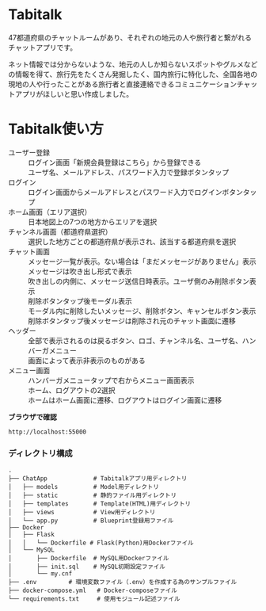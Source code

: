 # Tabitalk
47都道府県のチャットルームがあり、それぞれの地元の人や旅行者と繋がれるチャットアプリです。

ネット情報では分からないような、地元の人しか知らないスポットやグルメなどの情報を得て、旅行先をたくさん発掘したく、国内旅行に特化した、全国各地の現地の人や行ったことがある旅行者と直接連絡できるコミュニケーションチャットアプリがほしいと思い作成しました。

# Tabitalk使い方
<dl>
  <dt>ユーザー登録</dt>
    <dd>ログイン画面「新規会員登録はこちら」から登録できる</dd>
    <dd>ユーザ名、メールアドレス、パスワード入力で登録ボタンタップ</dd>
  <dt>ログイン</dt>
    <dd>ログイン画面からメールアドレスとパスワード入力でログインボタンタップ</dd>
  <dt>ホーム画面（エリア選択）</dt>
    <dd>日本地図上の7つの地方からエリアを選択</dd>
  <dt>チャンネル画面（都道府県選択）</dt>
    <dd>選択した地方ごとの都道府県が表示され、該当する都道府県を選択</dd>
  <dt>チャット画面</dt>
    <dd>メッセージ一覧が表示。ない場合は「まだメッセージがありません」表示</dd>
    <dd>メッセージは吹き出し形式で表示</dd>
    <dd>吹き出しの内側に、メッセージ送信日時表示。ユーザ側のみ削除ボタン表示</dd>
    <dd>削除ボタンタップ後モーダル表示</dd>
    <dd>モーダル内に削除したいメッセージ、削除ボタン、キャンセルボタン表示</dd>
    <dd>削除ボタンタップ後メッセージは削除され元のチャット画面に遷移</dd>
  <dt>ヘッダー</dt>
    <dd>全部で表示されるのは戻るボタン、ロゴ、チャンネル名、ユーザ名、ハンバーガメニュー</dd>
    <dd>画面によって表示非表示のものがある</dd>
  <dt>メニュー画面</dt>
    <dd>ハンバーガメニュータップで右からメニュー画面表示</dd>
    <dd>ホーム、ログアウトの2選択</dd>
    <dd>ホームはホーム画面に遷移、ログアウトはログイン画面に遷移</dd>
</dl>

**ブラウザで確認**
```
http://localhost:55000
```


### ディレクトリ構成
```
.
├── ChatApp             # Tabitalkアプリ用ディレクトリ
│   ├── models          # Model用ディレクトリ
│   ├── static          # 静的ファイル用ディレクトリ
│   ├── templates       # Template(HTML)用ディレクトリ
│   ├── views           # View用ディレクトリ
│   └── app.py          # Blueprint登録用ファイル
├── Docker
│   ├── Flask
│   │   └── Dockerfile # Flask(Python)用Dockerファイル
│   └── MySQL
│       ├── Dockerfile  # MySQL用Dockerファイル
│       ├── init.sql    # MySQL初期設定ファイル
│       └── my.cnf
├── .env         # 環境変数ファイル（.env）を作成する為のサンプルファイル
├── docker-compose.yml   # Docker-composeファイル
└── requirements.txt     # 使用モジュール記述ファイル
```